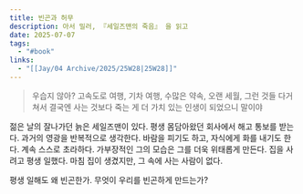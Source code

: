 ```yaml
---
title: 빈곤과 허무
description: 아서 밀러, 『세일즈맨의 죽음』 을 읽고
date: 2025-07-07
tags:
  - "#book"
links:
  - "[[Jay/04 Archive/2025/25W28|25W28]]"
---
```

> 우습지 않아? 고속도로 여행, 기차 여행, 수많은 약속, 오랜 세월, 그런 것들 다거쳐서 결국엔 사는 것보다 죽는 게 더 가치 있는 인생이 되었으니 말이야

젊은 날의 잘나가던 늙은 세일즈맨이 있다. 평생 몸담아왔던 회사에서 해고 통보를 받는다. 과거의 영광을 반복적으로 생각한다. 바람을 피기도 하고, 자식에게 화를 내기도 한다. 계속 스스로 초라하다. 가부장적인 그의 모습은 그를 더욱 위태롭게 만든다. 집을 사려고 평생 일했다. 마침 집이 생겼지만, 그 속에 사는 사람이 없다.

평생 일해도 왜 빈곤한가. 무엇이 우리를 빈곤하게 만드는가? 

